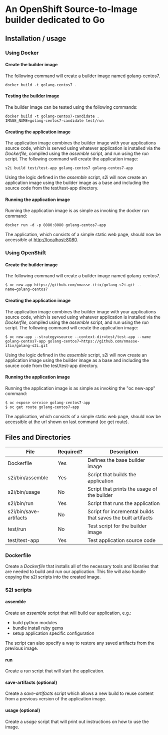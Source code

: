 
# An OpenShift Source-to-Image builder dedicated to Go  

## Installation / usage

### Using Docker

#### Create the builder image
The following command will create a builder image named golang-centos7.
```
docker build -t golang-centos7 .
```

#### Testing the builder image
The builder image can be tested using the following commands:
```
docker build -t golang-centos7-candidate .
IMAGE_NAME=golang-centos7-candidate test/run
```

#### Creating the application image
The application image combines the builder image with your applications source code, which is served using whatever application is installed via the *Dockerfile*, compiled using the *assemble* script, and run using the *run* script.
The following command will create the application image:
```
s2i build test/test-app golang-centos7 golang-centos7-app
```
Using the logic defined in the *assemble* script, s2i will now create an application image using the builder image as a base and including the source code from the test/test-app directory.

#### Running the application image
Running the application image is as simple as invoking the docker run command:
```
docker run -d -p 8080:8080 golang-centos7-app
```
The application, which consists of a simple static web page, should now be accessible at  [http://localhost:8080](http://localhost:8080).

### Using OpenShift

#### Create the builder image
The following command will create a builder image named golang-centos7.
```
$ oc new-app https://github.com/nmasse-itix/golang-s2i.git --name=golang-centos7
```

#### Creating the application image
The application image combines the builder image with your applications source code, which is served using whatever application is installed via the *Dockerfile*, compiled using the *assemble* script, and run using the *run* script.
The following command will create the application image:
```
$ oc new-app --strategy=source --context-dir=test/test-app --name golang-centos7-app golang-centos7~https://github.com/nmasse-itix/golang-s2i.git
```
Using the logic defined in the *assemble* script, s2i will now create an application image using the builder image as a base and including the source code from the test/test-app directory.

#### Running the application image
Running the application image is as simple as invoking the "oc new-app" command:
```
$ oc expose service golang-centos7-app
$ oc get route golang-centos7-app
```
The application, which consists of a simple static web page, should now be accessible at the url shown on last command (oc get route).


## Files and Directories  
| File                   | Required? | Description                                                  |
|------------------------|-----------|--------------------------------------------------------------|
| Dockerfile             | Yes       | Defines the base builder image                               |
| s2i/bin/assemble       | Yes       | Script that builds the application                           |
| s2i/bin/usage          | No        | Script that prints the usage of the builder                  |
| s2i/bin/run            | Yes       | Script that runs the application                             |
| s2i/bin/save-artifacts | No        | Script for incremental builds that saves the built artifacts |
| test/run               | No        | Test script for the builder image                            |
| test/test-app          | Yes       | Test application source code                                 |

### Dockerfile
Create a *Dockerfile* that installs all of the necessary tools and libraries that are needed to build and run our application.  This file will also handle copying the s2i scripts into the created image.

### S2I scripts

#### assemble
Create an *assemble* script that will build our application, e.g.:
- build python modules
- bundle install ruby gems
- setup application specific configuration

The script can also specify a way to restore any saved artifacts from the previous image.   

#### run
Create a *run* script that will start the application.

#### save-artifacts (optional)
Create a *save-artifacts* script which allows a new build to reuse content from a previous version of the application image.

#### usage (optional)
Create a *usage* script that will print out instructions on how to use the image.
